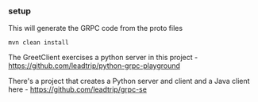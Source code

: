 ### setup
This will generate the GRPC code from the proto files

`mvn clean install`

The GreetClient exercises a python server in this project - https://github.com/leadtrip/python-grpc-playground

There's a project that creates a Python server and client and a Java client here - https://github.com/leadtrip/grpc-se
